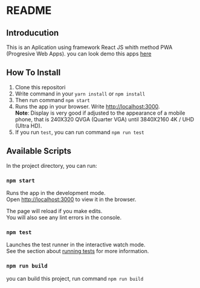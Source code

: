 # README

## Introducution
This is an Aplication using framework React JS whith method PWA (Progresive Web Apps). you can look demo this apps [here](https://romantic-aryabhata-ddda1e.netlify.app/) 

## How To Install

1. Clone this repositori
2. Write command in your `yarn install` or `npm install`
3. Then run command `npm start`
3. Runs the app in your browser. Write [http://localhost:3000](http://localhost:3000).
<br><b>Note</b>: Display is very good if adjusted to the appearance of a mobile phone, that is 240X320	QVGA (Quarter VGA) until 3840X2160	4K / UHD (Ultra HD).
4. If you run `test`, you can run command `npm run test`  

## Available Scripts

In the project directory, you can run:

### `npm start`

Runs the app in the development mode.<br />
Open [http://localhost:3000](http://localhost:3000) to view it in the browser.

The page will reload if you make edits.<br />
You will also see any lint errors in the console.

### `npm test`

Launches the test runner in the interactive watch mode.<br />
See the section about [running tests](https://facebook.github.io/create-react-app/docs/running-tests) for more information.

### `npm run build`

you can build this project, run command `npm run build`